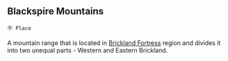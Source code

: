 ## Blackspire Mountains

`🪧 Place`

A mountain range that is located in [Brickland Fortress](brickland_fortress.md) region and divides it into two unequal parts - Western and Eastern Brickland.

<!---
keywords: brickland
aliases: 
-->